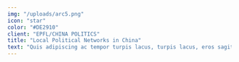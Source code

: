 ```yaml
---
img: "/uploads/arc5.png"
icon: "star"
color: "#DE2910"
client: "EPFL/CHINA POLITICS"
title: "Local Political Networks in China"
text: "Quis adipiscing ac tempor turpis lacus, turpis lacus, eros sagittis lorem etiam, in sociis sociis risus nec dictumst, dolor vel diam porttitor pid turpis, sed, integer a non ultrices in, risus elementum phasellus sociis? Turpis turpis turpis, dis."
---
```

